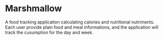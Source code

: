# Marshmallow

A food tracking application calculating calories and nutritional nutriments.
Each user provide plain food and meal informations, and the application will track the cusumption for the day and week.